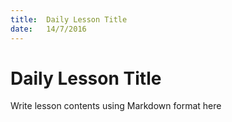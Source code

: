 ```yaml
---
title:  Daily Lesson Title
date:   14/7/2016
---
```


# Daily Lesson Title

Write lesson contents using Markdown format here